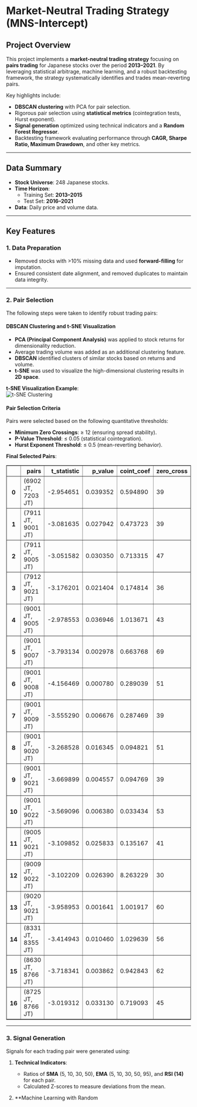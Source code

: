 # **Market-Neutral Trading Strategy (MNS-Intercept)**  

## **Project Overview**  
This project implements a **market-neutral trading strategy** focusing on **pairs trading** for Japanese stocks over the period **2013–2021**. By leveraging statistical arbitrage, machine learning, and a robust backtesting framework, the strategy systematically identifies and trades mean-reverting pairs.  

Key highlights include:  
- **DBSCAN clustering** with PCA for pair selection.  
- Rigorous pair selection using **statistical metrics** (cointegration tests, Hurst exponent).  
- **Signal generation** optimized using technical indicators and a **Random Forest Regressor**.  
- Backtesting framework evaluating performance through **CAGR, Sharpe Ratio, Maximum Drawdown**, and other key metrics.

---

## **Data Summary**  
- **Stock Universe**: 248 Japanese stocks.  
- **Time Horizon**:  
   - Training Set: **2013–2015**  
   - Test Set: **2016–2021**  
- **Data**: Daily price and volume data.  

---

## **Key Features**  

### **1. Data Preparation**  
- Removed stocks with >10% missing data and used **forward-filling** for imputation.  
- Ensured consistent date alignment, and removed duplicates to maintain data integrity.  

---

### **2. Pair Selection**  
The following steps were taken to identify robust trading pairs:  

#### **DBSCAN Clustering and t-SNE Visualization**  
- **PCA (Principal Component Analysis)** was applied to stock returns for dimensionality reduction.  
- Average trading volume was added as an additional clustering feature.  
- **DBSCAN** identified clusters of similar stocks based on returns and volume.  
- **t-SNE** was used to visualize the high-dimensional clustering results in **2D space**.  

**t-SNE Visualization Example**:  
![t-SNE Clustering](results/clustering_outcome/tsne_cluster_visualization.png)  

#### **Pair Selection Criteria**  
Pairs were selected based on the following quantitative thresholds:  
- **Minimum Zero Crossings**: ≥ 12 (ensuring spread stability).  
- **P-Value Threshold**: ≤ 0.05 (statistical cointegration).  
- **Hurst Exponent Threshold**: ≤ 0.5 (mean-reverting behavior).  

**Final Selected Pairs**:  

<table border="1" class="dataframe">
  <thead>
    <tr style="text-align: right;">
      <th></th>
      <th>pairs</th>
      <th>t_statistic</th>
      <th>p_value</th>
      <th>coint_coef</th>
      <th>zero_cross</th>
      <th>half_life</th>
      <th>hurst_exponent</th>
    </tr>
  </thead>
  <tbody>
    <tr>
      <th>0</th>
      <td>(6902 JT, 7203 JT)</td>
      <td>-2.954651</td>
      <td>0.039352</td>
      <td>0.594890</td>
      <td>39</td>
      <td>33</td>
      <td>0.430972</td>
    </tr>
    <tr>
      <th>1</th>
      <td>(7911 JT, 9001 JT)</td>
      <td>-3.081635</td>
      <td>0.027942</td>
      <td>0.473723</td>
      <td>39</td>
      <td>27</td>
      <td>0.323993</td>
    </tr>
    <tr>
      <th>2</th>
      <td>(7911 JT, 9005 JT)</td>
      <td>-3.051582</td>
      <td>0.030350</td>
      <td>0.713315</td>
      <td>47</td>
      <td>38</td>
      <td>0.447411</td>
    </tr>
    <tr>
      <th>3</th>
      <td>(7912 JT, 9021 JT)</td>
      <td>-3.176201</td>
      <td>0.021404</td>
      <td>0.174814</td>
      <td>36</td>
      <td>31</td>
      <td>0.402439</td>
    </tr>
    <tr>
      <th>4</th>
      <td>(9001 JT, 9005 JT)</td>
      <td>-2.978553</td>
      <td>0.036946</td>
      <td>1.013671</td>
      <td>43</td>
      <td>38</td>
      <td>0.357287</td>
    </tr>
    <tr>
      <th>5</th>
      <td>(9001 JT, 9007 JT)</td>
      <td>-3.793134</td>
      <td>0.002978</td>
      <td>0.663768</td>
      <td>69</td>
      <td>15</td>
      <td>0.254819</td>
    </tr>
    <tr>
      <th>6</th>
      <td>(9001 JT, 9008 JT)</td>
      <td>-4.156469</td>
      <td>0.000780</td>
      <td>0.289039</td>
      <td>51</td>
      <td>15</td>
      <td>0.282388</td>
    </tr>
    <tr>
      <th>7</th>
      <td>(9001 JT, 9009 JT)</td>
      <td>-3.555290</td>
      <td>0.006676</td>
      <td>0.287469</td>
      <td>39</td>
      <td>20</td>
      <td>0.308626</td>
    </tr>
    <tr>
      <th>8</th>
      <td>(9001 JT, 9020 JT)</td>
      <td>-3.268528</td>
      <td>0.016345</td>
      <td>0.094821</td>
      <td>51</td>
      <td>23</td>
      <td>0.318699</td>
    </tr>
    <tr>
      <th>9</th>
      <td>(9001 JT, 9021 JT)</td>
      <td>-3.669899</td>
      <td>0.004557</td>
      <td>0.094769</td>
      <td>39</td>
      <td>20</td>
      <td>0.310727</td>
    </tr>
    <tr>
      <th>10</th>
      <td>(9001 JT, 9022 JT)</td>
      <td>-3.569096</td>
      <td>0.006380</td>
      <td>0.033434</td>
      <td>53</td>
      <td>19</td>
      <td>0.259801</td>
    </tr>
    <tr>
      <th>11</th>
      <td>(9005 JT, 9021 JT)</td>
      <td>-3.109852</td>
      <td>0.025833</td>
      <td>0.135167</td>
      <td>41</td>
      <td>31</td>
      <td>0.390902</td>
    </tr>
    <tr>
      <th>12</th>
      <td>(9009 JT, 9022 JT)</td>
      <td>-3.102209</td>
      <td>0.026390</td>
      <td>8.263229</td>
      <td>30</td>
      <td>29</td>
      <td>0.401706</td>
    </tr>
    <tr>
      <th>13</th>
      <td>(9020 JT, 9021 JT)</td>
      <td>-3.958953</td>
      <td>0.001641</td>
      <td>1.001917</td>
      <td>60</td>
      <td>21</td>
      <td>0.367362</td>
    </tr>
    <tr>
      <th>14</th>
      <td>(8331 JT, 8355 JT)</td>
      <td>-3.414943</td>
      <td>0.010460</td>
      <td>1.029639</td>
      <td>56</td>
      <td>22</td>
      <td>0.294103</td>
    </tr>
    <tr>
      <th>15</th>
      <td>(8630 JT, 8766 JT)</td>
      <td>-3.718341</td>
      <td>0.003862</td>
      <td>0.942843</td>
      <td>62</td>
      <td>16</td>
      <td>0.254571</td>
    </tr>
    <tr>
      <th>16</th>
      <td>(8725 JT, 8766 JT)</td>
      <td>-3.019312</td>
      <td>0.033130</td>
      <td>0.719093</td>
      <td>45</td>
      <td>23</td>
      <td>0.309631</td>
    </tr>
  </tbody>
</table>

---

### **3. Signal Generation**  
Signals for each trading pair were generated using:  

1. **Technical Indicators**:  
   - Ratios of **SMA** (5, 10, 30, 50), **EMA** (5, 10, 30, 50, 95), and **RSI (14)** for each pair.  
   - Calculated Z-scores to measure deviations from the mean.  

2. **Machine Learning with Random
